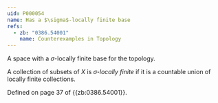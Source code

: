 ```yaml
---
uid: P000054
name: Has a $\sigma$-locally finite base
refs:
  - zb: "0386.54001"
    name: Counterexamples in Topology
---
```


A space with a $\sigma$-locally finite base for the topology.

A collection of subsets of $X$ is *$\sigma$-locally finite* if it is a countable union of locally finite collections.

Defined on page 37 of {{zb:0386.54001}}.

